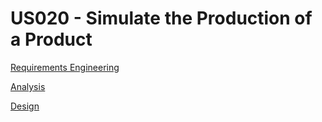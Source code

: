 # US020 - Simulate the Production of a Product

[Requirements Engineering](01.requirements-engineering/Readme.md)

[Analysis](02.analysis/Readme.md)

[Design](03.design/Readme.md)